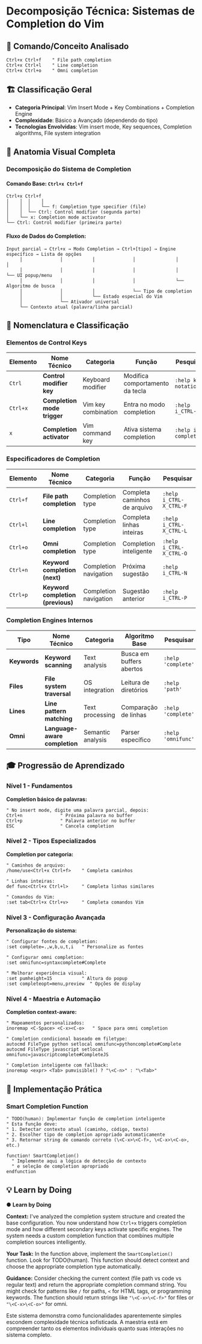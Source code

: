 # Decomposição Técnica: Sistemas de Completion do Vim

## 🎯 Comando/Conceito Analisado
```vim
Ctrl+x Ctrl+f    " File path completion
Ctrl+x Ctrl+l    " Line completion
Ctrl+x Ctrl+o    " Omni completion
```

## 🏗️ Classificação Geral
- **Categoria Principal**: Vim Insert Mode + Key Combinations + Completion Engine
- **Complexidade**: Básico a Avançado (dependendo do tipo)
- **Tecnologias Envolvidas**: Vim insert mode, Key sequences, Completion algorithms, File system integration

## 📐 Anatomia Visual Completa

### Decomposição do Sistema de Completion

#### Comando Base: `Ctrl+x Ctrl+f`
```
Ctrl+x Ctrl+f
│    │  │    │
│    │  │    └── f: Completion type specifier (file)
│    │  └── Ctrl: Control modifier (segunda parte)
│    └── x: Completion mode activator
└── Ctrl: Control modifier (primeira parte)
```

#### Fluxo de Dados do Completion:
```
Input parcial → Ctrl+x → Modo Completion → Ctrl+[tipo] → Engine específico → Lista de opções
     │              │           │              │               │                    │
     │              │           │              │               │                    └── UI popup/menu
     │              │           │              │               └── Algoritmo de busca
     │              │           │              └── Tipo de completion
     │              │           └── Estado especial do Vim
     │              └── Ativador universal
     └── Contexto atual (palavra/linha parcial)
```

## 📖 Nomenclatura e Classificação

### Elementos de Control Keys

| Elemento | Nome Técnico | Categoria | Função | Pesquisar |
|----------|-------------|-----------|---------|-----------|
| `Ctrl` | **Control modifier key** | Keyboard modifier | Modifica comportamento da tecla | `:help key-notation` |
| `Ctrl+x` | **Completion mode trigger** | Vim key combination | Entra no modo completion | `:help i_CTRL-X` |
| `x` | **Completion activator** | Vim command key | Ativa sistema completion | `:help ins-completion` |

### Especificadores de Completion

| Elemento | Nome Técnico | Categoria | Função | Pesquisar |
|----------|-------------|-----------|---------|-----------|
| `Ctrl+f` | **File path completion** | Completion type | Completa caminhos de arquivo | `:help i_CTRL-X_CTRL-F` |
| `Ctrl+l` | **Line completion** | Completion type | Completa linhas inteiras | `:help i_CTRL-X_CTRL-L` |
| `Ctrl+o` | **Omni completion** | Completion type | Completion inteligente | `:help i_CTRL-X_CTRL-O` |
| `Ctrl+n` | **Keyword completion (next)** | Completion navigation | Próxima sugestão | `:help i_CTRL-N` |
| `Ctrl+p` | **Keyword completion (previous)** | Completion navigation | Sugestão anterior | `:help i_CTRL-P` |

### Completion Engines Internos

| Tipo | Nome Técnico | Categoria | Algoritmo Base | Pesquisar |
|------|-------------|-----------|----------------|-----------|
| **Keywords** | **Keyword scanning** | Text analysis | Busca em buffers abertos | `:help 'complete'` |
| **Files** | **File system traversal** | OS integration | Leitura de diretórios | `:help 'path'` |
| **Lines** | **Line pattern matching** | Text processing | Comparação de linhas | `:help 'complete'` |
| **Omni** | **Language-aware completion** | Semantic analysis | Parser específico | `:help 'omnifunc'` |

## 🎓 Progressão de Aprendizado

### Nível 1 - Fundamentos
**Completion básico de palavras:**
```vim
" No insert mode, digite uma palavra parcial, depois:
Ctrl+n              " Próxima palavra no buffer
Ctrl+p              " Palavra anterior no buffer
ESC                 " Cancela completion
```

### Nível 2 - Tipos Especializados
**Completion por categoria:**
```vim
" Caminhos de arquivo:
/home/use<Ctrl+x Ctrl+f>    " Completa caminhos

" Linhas inteiras:
def func<Ctrl+x Ctrl+l>     " Completa linhas similares

" Comandos do Vim:
:set tab<Ctrl+x Ctrl+v>     " Completa comandos Vim
```

### Nível 3 - Configuração Avançada
**Personalização do sistema:**
```vim
" Configurar fontes de completion:
:set complete=.,w,b,u,t,i   " Personalize as fontes

" Configurar omni completion:
:set omnifunc=syntaxcomplete#Complete

" Melhorar experiência visual:
:set pumheight=15           " Altura do popup
:set completeopt=menu,preview  " Opções de display
```

### Nível 4 - Maestria e Automação
**Completion context-aware:**
```vim
" Mapeamentos personalizados:
inoremap <C-Space> <C-x><C-o>   " Space para omni completion

" Completion condicional baseado em filetype:
autocmd FileType python setlocal omnifunc=pythoncomplete#Complete
autocmd FileType javascript setlocal omnifunc=javascriptcomplete#CompleteJS

" Completion inteligente com fallback:
inoremap <expr> <Tab> pumvisible() ? "\<C-n>" : "\<Tab>"
```

## 🔧 Implementação Prática

### Smart Completion Function
```vim
" TODO(human): Implementar função de completion inteligente
" Esta função deve:
" 1. Detectar contexto atual (caminho, código, texto)
" 2. Escolher tipo de completion apropriado automaticamente  
" 3. Retornar string de comando correto (\<C-x>\<C-f>, \<C-x>\<C-o>, etc.)

function! SmartCompletion()
  " Implemente aqui a lógica de detecção de contexto
  " e seleção de completion apropriado
endfunction
```

## 💡 Learn by Doing

● **Learn by Doing**

**Context:** I've analyzed the completion system structure and created the base configuration. You now understand how `Ctrl+x` triggers completion mode and how different secondary keys activate specific engines. The system needs a custom completion function that combines multiple completion sources intelligently.

**Your Task:** In the function above, implement the `SmartCompletion()` function. Look for TODO(human). This function should detect context and choose the appropriate completion type automatically.

**Guidance:** Consider checking the current context (file path vs code vs regular text) and return the appropriate completion command string. You might check for patterns like `/` for paths, `<` for HTML tags, or programming keywords. The function should return strings like `"\<C-x>\<C-f>"` for files or `"\<C-x>\<C-o>"` for omni.

Este sistema demonstra como funcionalidades aparentemente simples escondem complexidade técnica sofisticada. A maestria está em compreender tanto os elementos individuais quanto suas interações no sistema completo.